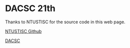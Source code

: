 # DACSC 21th

Thanks to NTUSTISC for the source code in this web page.

[NTUSTISC Github](https://github.com/NTUSTISC/)

[DACSC](https://dacsc.club)
